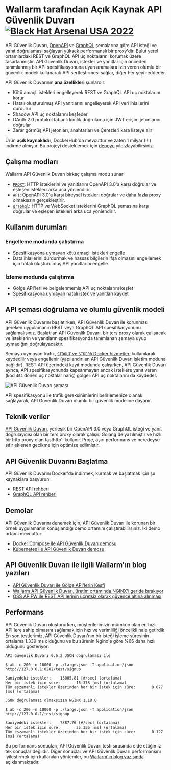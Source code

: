 # Wallarm tarafından Açık Kaynak API Güvenlik Duvarı [![Black Hat Arsenal USA 2022](https://github.com/wallarm/api-firewall/blob/main/images/BHA2022.svg?raw=true)](https://www.blackhat.com/us-22/arsenal/schedule/index.html#open-source-api-firewall-new-features--functionalities-28038)

API Güvenlik Duvarı, [OpenAPI](https://wallarm.github.io/api-firewall/installation-guides/docker-container/) ve [GraphQL](https://wallarm.github.io/api-firewall/installation-guides/graphql/docker-container/) şemalarına göre API isteği ve yanıt doğrulaması sağlayan yüksek performanslı bir proxy'dir. Bulut yerel ortamlardaki REST ve GraphQL API uç noktalarını korumak üzere tasarlanmıştır. API Güvenlik Duvarı, istekler ve yanıtlar için önceden tanımlanmış bir API spesifikasyonuna uyan aramalara izin veren olumlu bir güvenlik modeli kullanarak API sertleştirmesi sağlar, diğer her şeyi reddeder.

API Güvenlik Duvarının **ana özellikleri** şunlardır:

* Kötü amaçlı istekleri engelleyerek REST ve GraphQL API uç noktalarını korur
* Hatalı oluşturulmuş API yanıtlarını engelleyerek API veri ihlallerini durdurur
* Shadow API uç noktalarını keşfeder
* OAuth 2.0 protokol tabanlı kimlik doğrulama için JWT erişim jetonlarını doğrular
* Zarar görmüş API jetonları, anahtarları ve Çerezleri kara listeye alır

Ürün **açık kaynaklıdır**, DockerHub'da mevcuttur ve zaten 1 milyar (!!!) indirme almıştır. Bu projeyi desteklemek için [depoyu](https://hub.docker.com/r/wallarm/api-firewall) yıldızlayabilirsiniz.

## Çalışma modları

Wallarm API Güvenlik Duvarı birkaç çalışma modu sunar:

* [`PROXY`](https://wallarm.github.io/api-firewall/installation-guides/docker-container/): HTTP isteklerini ve yanıtlarını OpenAPI 3.0'a karşı doğrular ve eşleşen istekleri arka uca yönlendirir.
* [`API`](https://wallarm.github.io/api-firewall/installation-guides/api-mode/): OpenAPI 3.0'a karşı bireysel istekleri doğrular ve daha fazla proxy olmaksızın gerçekleştirir.
* [`graphql`](https://wallarm.github.io/api-firewall/installation-guides/graphql/docker-container/): HTTP ve WebSocket isteklerini GraphQL şemasına karşı doğrular ve eşleşen istekleri arka uca yönlendirir.

## Kullanım durumları 

### Engelleme modunda çalıştırma

* Spesifikasyona uymayan kötü amaçlı istekleri engelle
* Data ihlallerini durdurmak ve hassas bilgilerin ifşa olmasını engellemek için hatalı oluşturulmuş API yanıtlarını engelle

### İzleme modunda çalıştırma

* Gölge API'leri ve belgelenmemiş API uç noktalarını keşfet
* Spesifikasyona uymayan hatalı istek ve yanıtları kaydet

## API şeması doğrulama ve olumlu güvenlik modeli

API Güvenlik Duvarını başlatırken, API Güvenlik Duvarı ile korunması gereken uygulamanın REST veya GraphQL API spesifikasyonunu sağlamalısınız. Başlatılan API Güvenlik Duvarı, bir ters proxy olarak çalışacak ve isteklerin ve yanıtların spesifikasyonda tanımlanan şemaya uyup uymadığını doğrulayacaktır.

Şemaya uymayan trafik, [`STDOUT` ve `STDERR` Docker hizmetleri](https://docs.docker.com/config/containers/logging/) kullanılarak kaydedilir veya engellenir (yapılandırılan API Güvenlik Duvarı işletim moduna bağlıdır). REST API üzerindeki kayıt modunda çalışırken, API Güvenlik Duvarı ayrıca, API spesifikasyonunda kapsanmayan ancak isteklere yanıt veren (kod `404` dönen uç noktalar hariç) gölgeli API uç noktalarını da kaydeder.

![API Güvenlik Duvarı şeması](https://github.com/wallarm/api-firewall/blob/main/images/Firewall%20opensource%20-%20vertical.gif?raw=true)

API spesifikasyonu ile trafik gereksinimlerini belirlemenize olanak sağlayarak, API Güvenlik Duvarı olumlu bir güvenlik modeline dayanır.

## Teknik veriler

[API Güvenlik Duvarı](https://www.wallarm.com/what/the-concept-of-a-firewall), yerleşik bir OpenAPI 3.0 veya GraphQL isteği ve yanıt doğrulayıcısı olan bir ters proxy olarak çalışır. Golang'de yazılmıştır ve hızlı bir http proxy olan fasthttp'i kullanır. Proje, aşırı performans ve neredeyse sıfır eklenen gecikme için optimize edilmiştir.

## API Güvenlik Duvarını Başlatma

API Güvenlik Duvarını Docker'da indirmek, kurmak ve başlatmak için şu kaynaklara başvurun:

* [REST API rehberi](https://wallarm.github.io/api-firewall/installation-guides/docker-container/)
* [GraphQL API rehberi](https://wallarm.github.io/api-firewall/installation-guides/graphql/docker-container/)

## Demolar

API Güvenlik Duvarını denemek için, API Güvenlik Duvarı ile korunan bir örnek uygulamanın konuşlandığı demo ortamını çalıştırabilirsiniz. İki demo ortamı mevcuttur:

* [Docker Compose ile API Güvenlik Duvarı demosu](https://github.com/wallarm/api-firewall/tree/main/demo/docker-compose)
* [Kubernetes ile API Güvenlik Duvarı demosu](https://github.com/wallarm/api-firewall/tree/main/demo/kubernetes)

## API Güvenlik Duvarı ile ilgili Wallarm'ın blog yazıları

* [API Güvenlik Duvarı ile Gölge API'lerin Keşfi](https://lab.wallarm.com/discovering-shadow-apis-with-a-api-firewall/)
* [Wallarm API Güvenlik Duvarı, üretim ortamında NGINX'i geride bırakıyor](https://lab.wallarm.com/wallarm-api-firewall-outperforms-nginx-in-a-production-environment/)
* [OSS APIFW ile REST API'lerinin ücretsiz olarak güvence altına alınması](https://lab.wallarm.com/securing-rest-with-free-api-firewall-how-to-guide/)

## Performans

API Güvenlik Duvarı oluştururken, müşterilerimizin mümkün olan en hızlı API'lere sahip olmasını sağlamak için hızı ve verimliliği öncelikli hale getirdik. En son testlerimiz, API Güvenlik Duvarı'nın bir isteği işleme süresinin ortalama 1.339 ms olduğunu ve bu sürenin Nginx'e göre %66 daha hızlı olduğunu gösteriyor:

```
API Güvenlik Duvarı 0.6.2 JSON doğrulaması ile

$ ab -c 200 -n 10000 -p ./large.json -T application/json http://127.0.0.1:8282/test/signup

Saniyedeki istekler:    13005.81 [#/sec] (ortalama)
Her bir istek için süre:       15.378 [ms] (ortalama)
Tüm eşzamanlı istekler üzerinden her bir istek için süre:       0.077 [ms] (ortalama)

JSON doğrulaması olmaksızın NGINX 1.18.0

$ ab -c 200 -n 10000 -p ./large.json -T application/json http://127.0.0.1/test/signup

Saniyedeki istekler:    7887.76 [#/sec] (ortalama)
Her bir istek için süre:       25.356 [ms] (ortalama)
Tüm eşzamanlı istekler üzerinden her bir istek için süre:       0.127 [ms] (ortalama)
```

Bu performans sonuçları, API Güvenlik Duvarı testi sırasında elde ettiğimiz tek sonuçlar değildir. Diğer sonuçlar ve API Güvenlik Duvarı performansını iyileştirmek için kullanılan yöntemler, bu [Wallarm'ın blog yazısında](https://lab.wallarm.com/wallarm-api-firewall-outperforms-nginx-in-a-production-environment/) açıklanmaktadır.
